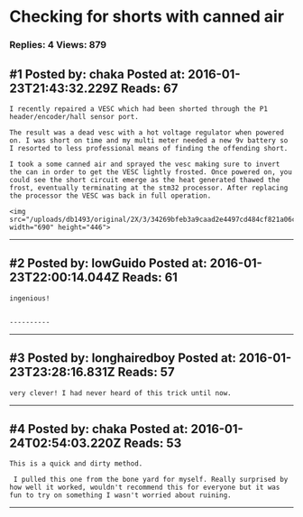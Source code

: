 # Checking for shorts with canned air

### Replies: 4 Views: 879

## \#1 Posted by: chaka Posted at: 2016-01-23T21:43:32.229Z Reads: 67

```
I recently repaired a VESC which had been shorted through the P1 header/encoder/hall sensor port. 

The result was a dead vesc with a hot voltage regulator when powered on. I was short on time and my multi meter needed a new 9v battery so I resorted to less professional means of finding the offending short.

I took a some canned air and sprayed the vesc making sure to invert the can in order to get the VESC lightly frosted. Once powered on, you could see the short circuit emerge as the heat generated thawed the frost, eventually terminating at the stm32 processor. After replacing the processor the VESC was back in full operation.

<img src="/uploads/db1493/original/2X/3/34269bfeb3a9caad2e4497cd484cf821a06c292e.jpg" width="690" height="446">
```

---
## \#2 Posted by: lowGuido Posted at: 2016-01-23T22:00:14.044Z Reads: 61

```
ingenious!


----------
```

---
## \#3 Posted by: longhairedboy Posted at: 2016-01-23T23:28:16.831Z Reads: 57

```
very clever! I had never heard of this trick until now.
```

---
## \#4 Posted by: chaka Posted at: 2016-01-24T02:54:03.220Z Reads: 53

```
This is a quick and dirty method.

 I pulled this one from the bone yard for myself. Really surprised by how well it worked, wouldn't recommend this for everyone but it was fun to try on something I wasn't worried about ruining.
```

---
